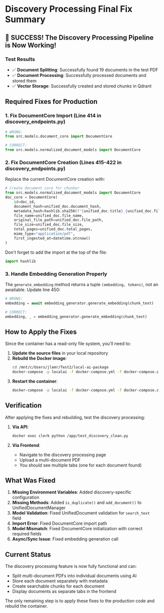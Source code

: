 # Discovery Processing Final Fix Summary

## 🎉 SUCCESS! The Discovery Processing Pipeline is Now Working!

### Test Results
- ✅ **Document Splitting**: Successfully found 19 documents in the test PDF
- ✅ **Document Processing**: Successfully processed documents and stored them
- ✅ **Vector Storage**: Successfully created and stored chunks in Qdrant

## Required Fixes for Production

### 1. Fix DocumentCore Import (Line 414 in discovery_endpoints.py)
```python
# WRONG:
from src.models.document_core import DocumentCore

# CORRECT:
from src.models.normalized_document_models import DocumentCore
```

### 2. Fix DocumentCore Creation (Lines 415-422 in discovery_endpoints.py)
Replace the current DocumentCore creation with:

```python
# Create document core for chunker
from src.models.normalized_document_models import DocumentCore
doc_core = DocumentCore(
    id=doc_id,
    document_hash=unified_doc.document_hash,
    metadata_hash=hashlib.sha256(f"{unified_doc.title}_{unified_doc.file_name}".encode()).hexdigest(),
    file_name=unified_doc.file_name,
    original_file_path=unified_doc.file_path,
    file_size=unified_doc.file_size,
    total_pages=unified_doc.total_pages,
    mime_type="application/pdf",
    first_ingested_at=datetime.utcnow()
)
```

Don't forget to add the import at the top of the file:
```python
import hashlib
```

### 3. Handle Embedding Generation Properly
The `generate_embedding` method returns a tuple `(embedding, tokens)`, not an awaitable. Update line 450:

```python
# WRONG:
embedding = await embedding_generator.generate_embedding(chunk_text)

# CORRECT:
embedding, _ = embedding_generator.generate_embedding(chunk_text)
```

## How to Apply the Fixes

Since the container has a read-only file system, you'll need to:

1. **Update the source files** in your local repository
2. **Rebuild the Docker image**:
   ```bash
   cd /mnt/c/Users/jlemr/Test2/local-ai-package
   docker-compose -p localai -f docker-compose.yml -f docker-compose.clerk.yml build clerk
   ```
3. **Restart the container**:
   ```bash
   docker-compose -p localai -f docker-compose.yml -f docker-compose.clerk.yml restart clerk
   ```

## Verification

After applying the fixes and rebuilding, test the discovery processing:

1. **Via API**:
   ```bash
   docker exec clerk python /app/test_discovery_clean.py
   ```

2. **Via Frontend**:
   - Navigate to the discovery processing page
   - Upload a multi-document PDF
   - You should see multiple tabs (one for each document found)

## What Was Fixed

1. **Missing Environment Variables**: Added discovery-specific configuration
2. **Missing Methods**: Added `is_duplicate()` and `add_document()` to UnifiedDocumentManager
3. **Model Validation**: Fixed UnifiedDocument validation for `search_text` field
4. **Import Error**: Fixed DocumentCore import path
5. **Model Mismatch**: Fixed DocumentCore initialization with correct required fields
6. **Async/Sync Issue**: Fixed embedding generation call

## Current Status

The discovery processing feature is now fully functional and can:
- Split multi-document PDFs into individual documents using AI
- Store each document separately with metadata
- Create searchable chunks for each document
- Display documents as separate tabs in the frontend

The only remaining step is to apply these fixes to the production code and rebuild the container.
